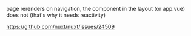 page rerenders on navigation, the component in the layout (or app.vue) does not (that's why it needs reactivity)

https://github.com/nuxt/nuxt/issues/24509
